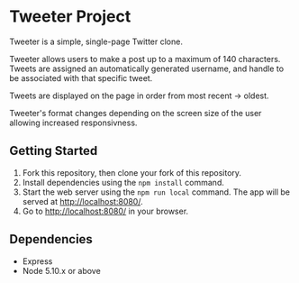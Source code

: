 # Tweeter Project

Tweeter is a simple, single-page Twitter clone.

Tweeter allows users to make a post up to a maximum of 140 characters.
Tweets are assigned an automatically generated username, and handle to be associated with that specific tweet.

Tweets are displayed on the page in order from most recent -> oldest.

Tweeter's format changes depending on the screen size of the user allowing increased responsivness. 

## Getting Started

1. Fork this repository, then clone your fork of this repository.
2. Install dependencies using the `npm install` command.
3. Start the web server using the `npm run local` command. The app will be served at <http://localhost:8080/>.
4. Go to <http://localhost:8080/> in your browser.

## Dependencies

- Express
- Node 5.10.x or above
